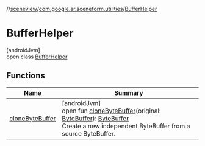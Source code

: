 //[sceneview](../../../index.md)/[com.google.ar.sceneform.utilities](../index.md)/[BufferHelper](index.md)

# BufferHelper

[androidJvm]\
open class [BufferHelper](index.md)

## Functions

| Name | Summary |
|---|---|
| [cloneByteBuffer](clone-byte-buffer.md) | [androidJvm]<br>open fun [cloneByteBuffer](clone-byte-buffer.md)(original: [ByteBuffer](https://developer.android.com/reference/kotlin/java/nio/ByteBuffer.html)): [ByteBuffer](https://developer.android.com/reference/kotlin/java/nio/ByteBuffer.html)<br>    Create a new independent ByteBuffer from a     source ByteBuffer. |
